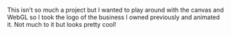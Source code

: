 This isn’t so much a project but I wanted to play around with the canvas and WebGL so I took the logo of the business I owned previously and animated it. Not much to it but looks pretty cool!